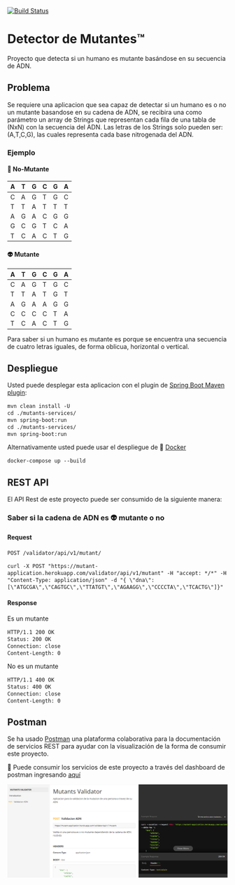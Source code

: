 [![Build Status](https://travis-ci.org/amcomaschi/mutants.svg?branch=master)](https://travis-ci.org/amcomaschi/mutants)
# Detector de Mutantes:tm:

Proyecto que detecta si un humano es mutante basándose en su secuencia de ADN.

## Problema

Se requiere una aplicacion que sea capaz de detectar si un humano es o no un mutante basandose en su cadena de ADN, se recibira una como parámetro un array de Strings que representan cada fila de una tabla de (NxN) con la secuencia del ADN. Las letras de los Strings solo pueden ser: (A,T,C,G), las cuales representa cada base nitrogenada del ADN.

### Ejemplo

#### :man: No-Mutante

| A   | T   | G   | C   | G   | A   |
| --- | --- | --- | --- | --- | --- |
| C   | A   | G   | T   | G   | C   |
| T   | T   | A   | T   | T   | T   |
| A   | G   | A   | C   | G   | G   |
| G   | C   | G   | T   | C   | A   |
| T   | C   | A   | C   | T   | G   |

#### :alien: Mutante

| A   | T   | G   | C   | G   | A   |
| --- | --- | --- | --- | --- | --- |
| C   | A   | G   | T   | G   | C   |
| T   | T   | A   | T   | G   | T   |
| A   | G   | A   | A   | G   | G   |
| C   | C   | C   | C   | T   | A   |
| T   | C   | A   | C   | T   | G   |

Para saber si un humano es mutante es porque se encuentra una secuencia de cuatro letras iguales​, de forma oblicua, horizontal o vertical.

## Despliegue

Usted puede desplegar esta aplicacion con el plugin de [Spring Boot Maven plugin](https://docs.spring.io/spring-boot/docs/current/reference/html/build-tool-plugins-maven-plugin.html): 

```shell
mvn clean install -U
cd ./mutants-services/
mvn spring-boot:run
cd ./mutants-services/
mvn spring-boot:run
```

Alternativamente usted puede usar el despliegue de :whale2: [Docker](https://docs.docker.com/engine/reference/commandline/run/)

```shell
docker-compose up --build
```

## REST API

El API Rest de este proyecto puede ser consumido de la siguiente manera:

### Saber si la cadena de ADN es :alien: mutante o no

#### Request
`POST /validator/api/v1/mutant/`

```shell
curl -X POST "https://mutant-application.herokuapp.com/validator/api/v1/mutant" -H "accept: */*" -H "Content-Type: application/json" -d "{ \"dna\":[\"ATGCGA\",\"CAGTGC\",\"TTATGT\",\"AGAAGG\",\"CCCCTA\",\"TCACTG\"]}"
```

#### Response

Es un mutante

    HTTP/1.1 200 OK
    Status: 200 OK
    Connection: close
    Content-Length: 0

No es un mutante

    HTTP/1.1 400 OK
    Status: 400 OK
    Connection: close
    Content-Length: 0
    
## Postman


Se ha usado [Postman](https://learning.postman.com/) una plataforma colaborativa para la documentación de servicios REST para ayudar con la visualización de la forma de consumir este proyecto.

:link: Puede consumir los servicios de este proyecto a través del dashboard de postman ingresando [aquí](https://documenter.getpostman.com/view/4294452/UVsLQRUs)

![Postman-screenshot](https://github.com/micha3lvega/mutant-test/blob/main/files/images/Documentacion_postman.png)
